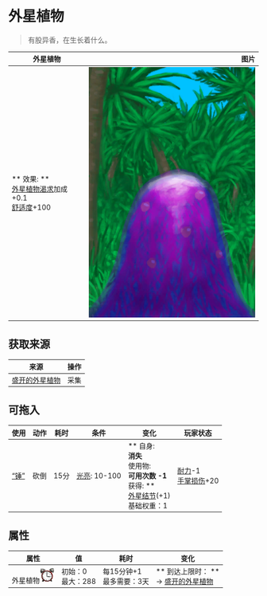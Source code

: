 # 外星植物  
> 有股异香，在生长着什么。  
  
  外星植物  |   图片   
 ----  |  ----:   
 ** 效果: **<br>[外星植物渴求](AlienCravings.md)加成+0.1<br>[舒适度](Comfort.md)+100  |  ![](Sprite/AlienGrowth.png)   
  
## 获取来源  
来源  |  操作  
----  |  ----  
[盛开的外星植物](AlienGrowth.md)  |  采集  
## 可拖入  
使用  |  动作  |  耗时  |  条件  |  变化  |  玩家状态  
----  |  ----  |  ----  |  ----  |  ----  |  ----  
[“锤”](tag_Axe.md)  |  砍倒  |  15分  |  [光亮](Light.md): 10-100  |  ** 自身: **<br>消失<br>** 使用物: **<br>可用次数  -1<br>** 获得: **<br>[外星结节](AlienNodule.md)(+1)<br>基础权重：1<br>  |  [耐力](Stamina.md)-1<br>[手掌损伤](HandDamage.md)+20  
## 属性   
属性  |  值  |  耗时  |  变化  
----  |  ----  |  ----  |  ----  
外星植物<img decoding="async" src="Sprite/AlarmClock.png" style="width:30px;">  |  初始：0<br>最大：288  |  每15分钟+1<br>最多需要：3天  |  ** 到达上限时： **<br>→ [盛开的外星植物](AlienGrowth.md)  
